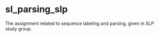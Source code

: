 # sl_parsing_slp
The assignment related to sequence labeling and parsing, given in SLP study group.
